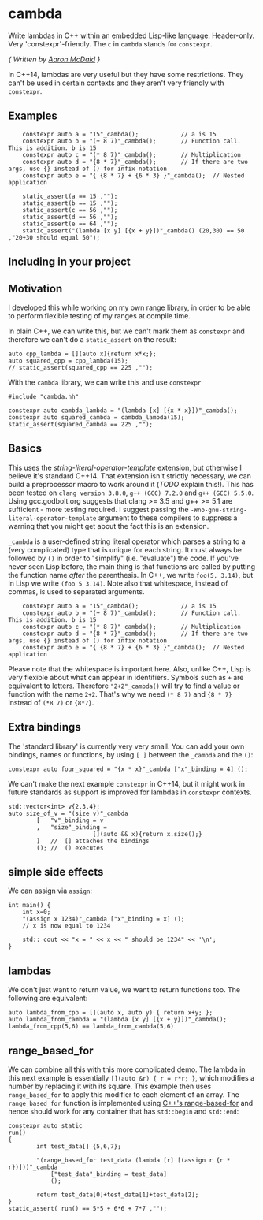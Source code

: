 # cambda
Write lambdas in C++ within an embedded Lisp-like language. Header-only. Very 'constexpr'-friendly. The `c` in `cambda` stands for `constexpr`.

*{ Written by [Aaron McDaid](https://aaronmcdaid.github.io/) }*

In C++14, lambdas are very useful but they have some restrictions. They can't be used in certain contexts and they aren't very friendly with `constexpr`.

## Examples

```
    constexpr auto a = "15"_cambda();            // a is 15
    constexpr auto b = "(+ 8 7)"_cambda();       // Function call. This is addition. b is 15
    constexpr auto c = "(* 8 7)"_cambda();       // Multiplication
    constexpr auto d = "{8 * 7}"_cambda();       // If there are two args, use {} instead of () for infix notation
    constexpr auto e = "{ {8 * 7} + {6 * 3} }"_cambda();  // Nested application

    static_assert(a == 15 ,"");
    static_assert(b == 15 ,"");
    static_assert(c == 56 ,"");
    static_assert(d == 56 ,"");
    static_assert(e == 64 ,"");
    static_assert("(lambda [x y] [{x + y}])"_cambda() (20,30) == 50   ,"20+30 should equal 50");
```

## Including in your project

## Motivation

I developed this while working on my own range library, in order to be able to perform flexible testing of my ranges at compile time.

In plain C++, we can write this, but we can't mark them as `constexpr` and therefore we can't do a `static_assert` on the result:

```
auto cpp_lambda = [](auto x){return x*x;};
auto squared_cpp = cpp_lambda(15);
// static_assert(squared_cpp == 225 ,"");
```

With the `cambda` library, we can write this and use `constexpr`

```
#include "cambda.hh"

constexpr auto cambda_lambda = "(lambda [x] [{x * x}])"_cambda();
constexpr auto squared_cambda = cambda_lambda(15);
static_assert(squared_cambda == 225 ,"");
```

## Basics

This uses the *string-literal-operator-template* extension, but otherwise I believe it's standard C++14.
That extension isn't strictly necessary, we can build a preprocessor macro to work around it (*TODO* explain this!).
This has been tested on `clang version 3.8.0`, `g++ (GCC) 7.2.0` and `g++ (GCC) 5.5.0`.
Using gcc.godbolt.org suggests that clang >= 3.5 and g++ >= 5.1 are sufficient - more testing required.
I suggest passing the `-Wno-gnu-string-literal-operator-template` argument to these compilers to suppress a warning that you
might get about the fact this is an extension.

`_cambda` is a user-defined string literal operator which parses a string to a (very complicated) type that is unique for each string.
It must always be followed by `()` in order to "simplify" (i.e. "evaluate") the code.
If you've never seen Lisp before, the main thing is that functions are called by putting the function name *after* the parenthesis.
In C++, we write `foo(5, 3.14)`, but in Lisp we write `(foo 5 3.14)`. Note also that whitespace, instead of commas, is used to separated arguments.

```
    constexpr auto a = "15"_cambda();            // a is 15
    constexpr auto b = "(+ 8 7)"_cambda();       // Function call. This is addition. b is 15
    constexpr auto c = "(* 8 7)"_cambda();       // Multiplication
    constexpr auto d = "{8 * 7}"_cambda();       // If there are two args, use {} instead of () for infix notation
    constexpr auto e = "{ {8 * 7} + {6 * 3} }"_cambda();  // Nested application
```

Please note that the whitespace is important here. Also, unlike C++, Lisp is very flexible about what can appear in identifiers.
Symbols such as `+` are equivalent to letters.
Therefore `"2+2"_cambda()` will try to find a value or function with the name `2+2`.
That's why we need `(* 8 7)` and `{8 * 7}` instead of `(*8 7)` or `{8*7}`.

## Extra bindings

The 'standard library' is currently very very small. You can add your own bindings, names or functions, by
using `[ ]` between the `_cambda` and the `()`:

```
constexpr auto four_squared = "{x * x}"_cambda ["x"_binding = 4] ();
```

We can't make the next example `constexpr` in C++14, but it might work in future
standards as support is improved for lambdas in `constexpr` contexts.

```
std::vector<int> v{2,3,4};
auto size_of_v = "(size v)"_cambda
        [   "v"_binding = v
        ,   "size"_binding =
                        [](auto && x){return x.size();}
        ]   //  [] attaches the bindings
        (); //  () executes
```

## simple side effects

We can assign via `assign`:

```
int main() {
    int x=0;
    "(assign x 1234)"_cambda ["x"_binding = x] ();
    // x is now equal to 1234

    std:: cout << "x = " << x << " should be 1234" << '\n';
}
```

## lambdas

We don't just want to return value, we want to return functions too.
The following are equivalent:

```
auto lambda_from_cpp = [](auto x, auto y) { return x+y; };
auto lambda_from_cambda = "(lambda [x y] [{x + y}])"_cambda();
lambda_from_cpp(5,6) == lambda_from_cambda(5,6)
```

## range_based_for
We can combine all this with this more complicated demo. The lambda in this
next example is essentially `[](auto &r) { r = r*r; }`, which modifies a
number by replacing it with its square.
This example then uses `range_based_for` to apply this modifier to each
element of an array.
The `range_based_for` function is implemented using [C++'s range-based-for](http://en.cppreference.com/w/cpp/language/range-for)
and hence should work for any container that has `std::begin` and `std::end`:

```
constexpr auto static
run()
{
        int test_data[] {5,6,7};

        "(range_based_for test_data (lambda [r] [(assign r {r * r})]))"_cambda
            ["test_data"_binding = test_data]
            ();

        return test_data[0]+test_data[1]+test_data[2];
}
static_assert( run() == 5*5 + 6*6 + 7*7 ,"");
```
